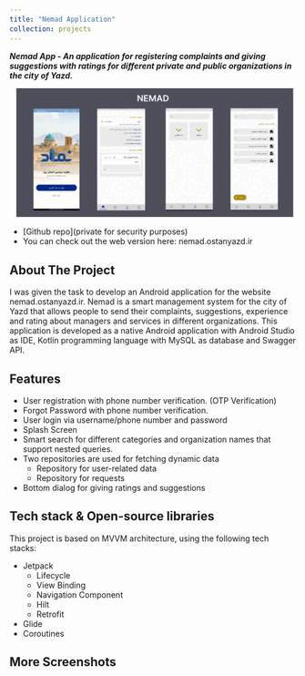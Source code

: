 ```yaml
---
title: "Nemad Application"
collection: projects
---
```

***Nemad App - An application for registering complaints and giving suggestions with ratings for different private and public organizations in the city of Yazd.***

![](/images/nemad_app/Nemad.png)


* [Github repo](private for security purposes) 
* You can check out the web version here: nemad.ostanyazd.ir

<!-- ABOUT THE PROJECT -->

## About The Project
I was given the task to develop an Android application for the website nemad.ostanyazd.ir. Nemad is a smart management system for the city of Yazd that allows people to send their complaints, suggestions, experience and rating about managers and services in different organizations. This application is developed as a native Android application with Android Studio as IDE, Kotlin programming language with MySQL as database and Swagger API.

## Features 

- User registration with phone number verification. (OTP Verification)
- Forgot Password with phone number verification.
- User login via username/phone number and password 
- Splash Screen 
- Smart search for different categories and organization names that support nested queries.
- Two repositories are used for fetching dynamic data
  - Repository for user-related data
  - Repository for requests
- Bottom dialog for giving ratings and suggestions

## Tech stack & Open-source libraries
This project is based on MVVM architecture, using the following tech stacks:
- Jetpack
  - Lifecycle
  - View Binding
  - Navigation Component
  - Hilt 
  - Retrofit 
- Glide
- Coroutines


## More Screenshots 







